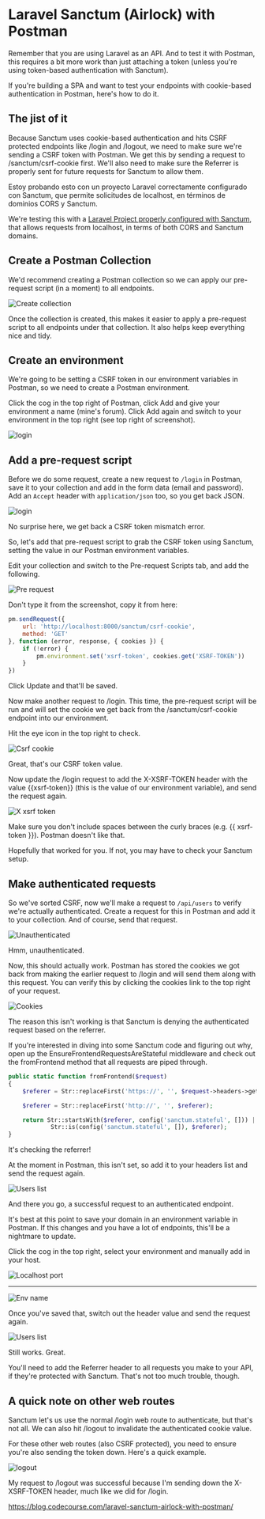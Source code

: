 # Laravel Sanctum (Airlock) with Postman

Remember that you are using Laravel as an API. And to test it with Postman, this requires a bit more work than just attaching a token (unless you're using token-based authentication with Sanctum).

If you're building a SPA and want to test your endpoints with cookie-based authentication in Postman, here's how to do it.

## The jist of it

Because Sanctum uses cookie-based authentication and hits CSRF protected endpoints like /login and /logout, we need to make sure we're sending a CSRF token with Postman. We get this by sending a request to /sanctum/csrf-cookie first. We'll also need to make sure the Referrer is properly sent for future requests for Sanctum to allow them.

Estoy probando esto con un proyecto Laravel correctamente configurado con Sanctum, que permite solicitudes de localhost, en términos de dominios CORS y Sanctum.

We're testing this with a [Laravel Project properly configured with Sanctum](../guide/setup-laravel-api.html#), that allows requests from localhost, in terms of both CORS and Sanctum domains.

## Create a Postman Collection

We'd recommend creating a Postman collection so we can apply our pre-request script (in a moment) to all endpoints.

![Create collection](./img/create-collection.jpg)

Once the collection is created, this makes it easier to apply a pre-request script to all endpoints under that collection. It also helps keep everything nice and tidy.

## Create an environment

We're going to be setting a CSRF token in our environment variables in Postman, so we need to create a Postman environment.

Click the cog in the top right of Postman, click Add and give your environment a name (mine's forum). Click Add again and switch to your environment in the top right (see top right of screenshot).

![login](./img/login.jpg)

## Add a pre-request script

Before we do some request, create a new request to `/login` in Postman, save it to your collection and add in the form data (email and password). Add an `Accept` header with `application/json` too, so you get back JSON.

![login](./img/surprise.jpg)

No surprise here, we get back a CSRF token mismatch error.

So, let's add that pre-request script to grab the CSRF token using Sanctum, setting the value in our Postman environment variables.

Edit your collection and switch to the Pre-request Scripts tab, and add the following.

![Pre request](./img/pre-request.jpg)

Don't type it from the screenshot, copy it from here:

```js
pm.sendRequest({
    url: 'http://localhost:8000/sanctum/csrf-cookie',
    method: 'GET'
}, function (error, response, { cookies }) {
    if (!error) {
        pm.environment.set('xsrf-token', cookies.get('XSRF-TOKEN'))
    }
})
```

Click Update and that'll be saved.

Now make another request to /login. This time, the pre-request script will be run and will set the cookie we get back from the /sanctum/csrf-cookie endpoint into our environment.

Hit the eye icon in the top right to check.

![Csrf cookie](./img/csrf-cookie.jpg)

Great, that's our CSRF token value.

Now update the /login request to add the X-XSRF-TOKEN header with the value {{xsrf-token}} (this is the value of our environment variable), and send the request again.

![X xsrf token](./img/xxsrftoken.jpg)

Make sure you don't include spaces between the curly braces (e.g. {{ xsrf-token }}). Postman doesn't like that.

Hopefully that worked for you. If not, you may have to check your Sanctum setup.

## Make authenticated requests

So we've sorted CSRF, now we'll make a request to `/api/users` to verify we're actually authenticated. Create a request for this in Postman and add it to your collection. And of course, send that request.

![Unauthenticated](./img/unauthenticated.jpg)

Hmm, unauthenticated.

Now, this should actually work. Postman has stored the cookies we got back from making the earlier request to /login and will send them along with this request. You can verify this by clicking the cookies link to the top right of your request.

![Cookies](./img/cookies.jpg)

The reason this isn't working is that Sanctum is denying the authenticated request based on the referrer.

If you're interested in diving into some Sanctum code and figuring out why, open up the EnsureFrontendRequestsAreStateful middleware and check out the fromFrontend method that all requests are piped through.

```php
public static function fromFrontend($request)
{
    $referer = Str::replaceFirst('https://', '', $request->headers->get('referer'));

    $referer = Str::replaceFirst('http://', '', $referer);

    return Str::startsWith($referer, config('sanctum.stateful', [])) ||
            Str::is(config('sanctum.stateful', []), $referer);
}
```

It's checking the referrer!

At the moment in Postman, this isn't set, so add it to your headers list and send the request again.

![Users list](./img/userslist.jpg)

And there you go, a successful request to an authenticated endpoint.

It's best at this point to save your domain in an environment variable in Postman. If this changes and you have a lot of endpoints, this'll be a nightmare to update.

Click the cog in the top right, select your environment and manually add in your host.

![Localhost port](./img/localhostport.jpg)

--------------------------

![Env name](./img/envname.jpg)

Once you've saved that, switch out the header value and send the request again.

![Users list](./img/userslist.jpg)

Still works. Great.

You'll need to add the Referrer header to all requests you make to your API, if they're protected with Sanctum. That's not too much trouble, though.

## A quick note on other web routes

Sanctum let's us use the normal /login web route to authenticate, but that's not all. We can also hit /logout to invalidate the authenticated cookie value.

For these other web routes (also CSRF protected), you need to ensure you're also sending the token down. Here's a quick example.

![logout](./img/logout.jpg)

My request to /logout was successful because I'm sending down the X-XSRF-TOKEN header, much like we did for /login.

https://blog.codecourse.com/laravel-sanctum-airlock-with-postman/
